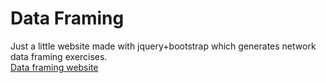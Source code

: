 # Data Framing
Just a little website made with jquery+bootstrap which generates network data framing exercises.</br>
<a href="http://data-framing2.000webhostapp.com/">Data framing website</a>
